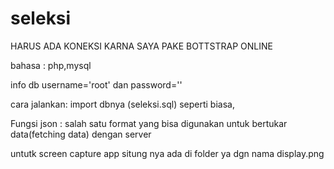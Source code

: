 # seleksi

HARUS ADA KONEKSI KARNA SAYA PAKE BOTTSTRAP ONLINE

bahasa : php,mysql

info db username='root' dan password=''

cara jalankan: import dbnya (seleksi.sql) seperti biasa,

Fungsi json : salah satu format yang bisa digunakan untuk bertukar data(fetching data) dengan server

untutk screen capture app situng nya ada di folder ya dgn nama display.png


